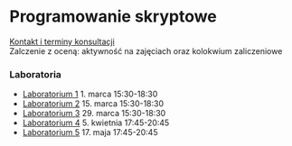 # Programowanie skryptowe  
  
[Kontakt i terminy konsultacji](https://ii.up.krakow.pl/pracownicy-up/marczak/)  
Zalczenie z oceną: aktywność na zajęciach oraz kolokwium zaliczeniowe
  
### Laboratoria  
  
- [Laboratorium 1](/laboratoria/lab1.md) 1. marca 15:30-18:30
- [Laboratorium 2](/laboratoria/lab2.md) 15. marca 15:30-18:30
- [Laboratorium 3](/laboratoria/lab3.md) 29. marca 15:30-18:30
- [Laboratorium 4](/laboratoria/lab4.md) 5. kwietnia 17:45-20:45
- [Laboratorium 5](/laboratoria/lab5.md) 17. maja 17:45-20:45
